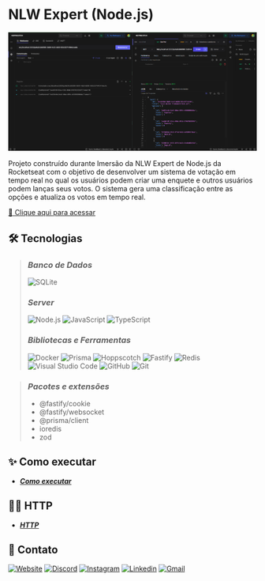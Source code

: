 # **NLW Expert (Node.js)**

![preview](./.github/hoppscotch_preview.png)

Projeto construído durante Imersão da NLW Expert de Node.js da Rocketseat com o objetivo de desenvolver um sistema de votação em tempo real no qual os usuários podem criar uma enquete e outros usuários podem lanças seus votos. O sistema gera uma classificação entre as opções e atualiza os votos em tempo real.

[🔗 Clique aqui para acessar](https://my-resume-bamarcheti.vercel.app/)

## **🛠 Tecnologias**

> ### _Banco de Dados_
>
> ![SQLite](https://img.shields.io/badge/Sqlite-003B57?style=for-the-badge&logo=sqlite&logoColor=white)
>
> ### _Server_
>
> ![Node.js](https://img.shields.io/badge/Node%20js-339933?style=for-the-badge&logo=nodedotjs&logoColor=white) ![JavaScript](https://img.shields.io/badge/JavaScript-323330?style=for-the-badge&logo=javascript&logoColor=F7DF1E) ![TypeScript](https://img.shields.io/badge/TypeScript-007ACC?style=for-the-badge&logo=typescript&logoColor=white)
>
> ### _Bibliotecas e Ferramentas_
>
> ![Docker](https://img.shields.io/badge/Docker-2CA5E0?style=for-the-badge&logo=docker&logoColor=white) ![Prisma](https://img.shields.io/badge/Prisma-3982CE?style=for-the-badge&logo=Prisma&logoColor=white) ![Hoppscotch](https://img.shields.io/badge/Hoppscotch-31C48D?style=for-the-badge&logo=hoppscotch&logoColor=white) ![Fastify](https://img.shields.io/badge/fastify-202020?style=for-the-badge&logo=fastify&logoColor=white) ![Redis](https://img.shields.io/badge/redis-%23DD0031.svg?&style=for-the-badge&logo=redis&logoColor=white) ![Visual Studio Code](https://img.shields.io/badge/VSCode-0078D4?style=for-the-badge&logo=visual%20studio%20code&logoColor=white) ![GitHub](https://img.shields.io/badge/GitHub-100000?style=for-the-badge&logo=github&logoColor=white) ![Git](https://img.shields.io/badge/GIT-E44C30?style=for-the-badge&logo=git&logoColor=white)

> ### _Pacotes e extensões_
>
> - @fastify/cookie
> - @fastify/websocket
> - @prisma/client
> - ioredis
> - zod

## **✨ Como executar**

- **_[Como executar](./README-install.md)_**

## **👩‍💻 HTTP**

- **_[HTTP](./http.md)_**

## **💛 Contato**

[<img src='https://img.shields.io/badge/website-000000?style=for-the-badge&logo=About&logoColor=white' alt='Website' height='30'>](https://my-resume-bamarcheti.vercel.app/)
[<img src='https://img.shields.io/badge/Discord-5865F2?style=for-the-badge&logo=discord&logoColor=white' alt='Discord' height='30'>](https://discord.com/channels/@ba_marcheti#3824)
[<img src='https://img.shields.io/badge/Instagram-E4405F?style=for-the-badge&logo=instagram&logoColor=white' alt='Instagram' height='30'>](https://www.instagram.com/ba_marcheti)
[<img src='https://img.shields.io/badge/LinkedIn-0077B5?style=for-the-badge&logo=linkedin&logoColor=white' alt='Linkedin' height='30'>](https://www.linkedin.com/in/barbara-marcheti-fiorin/)
[<img src='https://img.shields.io/badge/Gmail-D14836?style=for-the-badge&logo=gmail&logoColor=white' alt='Gmail' height='30'>](bmarchetifiorin@gmail.com)
